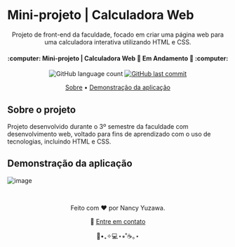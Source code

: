 <h1>
  Mini-projeto | Calculadora Web
</h1>

<p align="center">
	Projeto de front-end da faculdade, focado em criar uma página web para uma calculadora interativa utilizando HTML e CSS.
</p>
<p align="center">
  <h4 align="center"> 
    :computer: Mini-projeto | Calculadora Web 🚀 Em Andamento 🚧 :computer:
  </h4>
</p>

<p align="center">
  <img alt="GitHub language count" src="https://img.shields.io/github/languages/count/nancyuzawa/Calculadora-web?color=%2304D361">
  <a href="https://github.com/tgmarinho/nlw1/commits/master">
    <img alt="GitHub last commit" src="https://img.shields.io/github/last-commit/nancyuzawa/Calculadora-web">
  </a>
</p>

<p align="center">  
	<a href="#sobre">Sobre</a> • <a href="#demo">Demonstração da aplicação</a> 
</p>

<h2 id="sobre">
	Sobre o projeto
</h2>
<p>
	Projeto desenvolvido durante o 3º semestre da faculdade com desenvolvimento web, voltado para fins de aprendizado com o uso de tecnologias, incluindo HTML e CSS.
</p>

<h2 id="demo">
	Demonstração da aplicação
</h2>

![image](https://github.com/user-attachments/assets/b3d6792b-6ee2-4bbe-83c1-8d03e345bce1)

<br>
<p align="center">
	Feito com ❤️ por Nancy Yuzawa. 
</p>
<p align="center">
	👋 <a href="https://www.linkedin.com/in/nancy-yuzawa">Entre em contato</a>
</p>
<div align = "center">🌿•₊✧💻⋆⭒˚☕️｡⋆</div>
